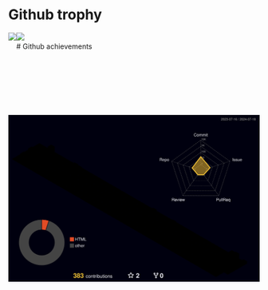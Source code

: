 # Github trophy

<div>
  <img height="165" align="left" src="https://github-profile-trophy.vercel.app/?username=a19901201&theme=matrix&row=2&column=5" />
  <img height="165" src="https://github-readme-stats.vercel.app/api?username=a19901201&show_icons=true&theme=radical&rank_icon=github" />
</div>
# Github achievements
<div>
<img src="./profile-3d-contrib/profile-night-rainbow.svg" />
</div>
